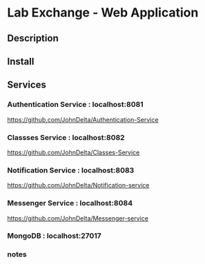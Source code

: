 # Lab Exchange - Web Application

## Description

## Install

## Services

### Authentication Service : localhost:8081

https://github.com/JohnDelta/Authentication-Service

### Classses Service : localhost:8082

https://github.com/JohnDelta/Classes-Service

### Notification Service : localhost:8083

https://github.com/JohnDelta/Notification-service

### Messenger Service : localhost:8084

https://github.com/JohnDelta/Messenger-service

### MongoDB : localhost:27017

### notes

